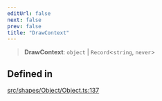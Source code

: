 ```yaml
---
editUrl: false
next: false
prev: false
title: "DrawContext"
---
```


> **DrawContext**: `object` \| `Record`\<`string`, `never`\>

## Defined in

[src/shapes/Object/Object.ts:137](https://github.com/fabricjs/fabric.js/blob/a0b4adf41e0a1fd81824114cedd4c32bfb8cac25/src/shapes/Object/Object.ts#L137)
